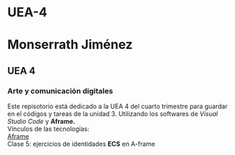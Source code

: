 # UEA-4
# Monserrath Jiménez 
## UEA 4
### Arte y comunicación digitales 
Este repisotorio está dedicado a la UEA 4 del cuarto trimestre para guardar en el códigos y tareas de la unidad 3. Utilizando los softwares de *Visual Studio Code* y **Aframe.**  
Vínculos de las tecnologías:  
[Aframe](https://aframe.io/)  
Clase 5: ejercicios de identidades **ECS** en A-frame 

